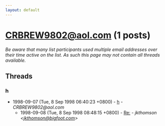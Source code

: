 ```yaml
---
layout: default
---
```


# CRBREW9802@aol.com (1 posts)

_Be aware that many list participants used multiple email addresses over their time active on the list. As such this page may not contain all threads available._

## Threads

### h
+ 1998-09-07 (Tue, 8 Sep 1998 06:40:23 +0800) - [h](/archive/1998/09/3c2903b67347dde1db11a7712714cce1fb384c6f477d06bf92592e55fcf43090) - _CRBREW9802@aol.com_
  + 1998-09-08 (Tue, 8 Sep 1998 08:48:15 +0800) - [Re:](/archive/1998/09/28b9542f29a99ea280c5bf583b9a03cf56d53e304576ce516e05481170a72757) - _jkthomson \<jkthomson@bigfoot.com\>_

